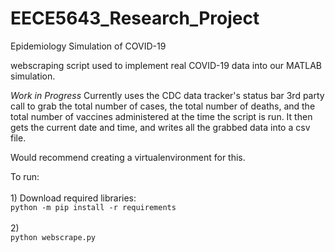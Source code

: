 # EECE5643_Research_Project
Epidemiology Simulation of COVID-19

webscraping script used to implement real COVID-19 data into our MATLAB simulation. 

*Work in Progress*
Currently uses the CDC data tracker's status bar 3rd party call to grab the total number of cases, the total number of deaths, and the total number of vaccines administered at the time the script is run. It then gets the current date and time, and writes all the grabbed data into a csv file. 


Would recommend creating a virtualenvironment for this. 

To run: <br> <br> 
    1) Download required libraries: 
        <br> 
        ```
        python -m pip install -r requirements 
        ```
        <br><br> 
    2)  <br>
        ```
        python webscrape.py
        ```
